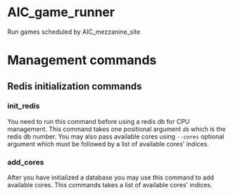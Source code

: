 # AIC_game_runner
Run games scheduled by AIC_mezzanine_site
# Management commands
## Redis initialization commands
### init_redis
You need to run this command before using a redis db for CPU management. This command takes one positional argument ``db`` which is the redis db number. You may also pass available cores using ``--cores`` optional argument which must be followed by a list of available cores' indices.
### add_cores
After you have initialized a database you may use this command to add available cores. This commands takes a list of available cores' indices.
